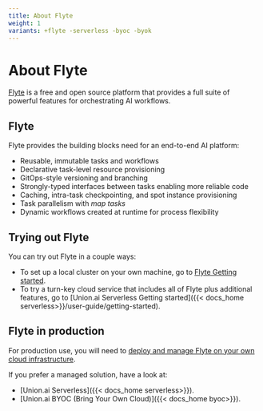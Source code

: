 ```yaml
---
title: About Flyte
weight: 1
variants: +flyte -serverless -byoc -byok
---
```


# About Flyte

[Flyte](https://flyte.org) is a free and open source platform that provides a full suite of powerful features for orchestrating AI workflows.


## Flyte

Flyte provides the building blocks need for an end-to-end AI platform:

* Reusable, immutable tasks and workflows
* Declarative task-level resource provisioning
* GitOps-style versioning and branching
* Strongly-typed interfaces between tasks enabling more reliable code
* Caching, intra-task checkpointing, and spot instance provisioning
* Task parallelism with *map tasks*
* Dynamic workflows created at runtime for process flexibility


## Trying out Flyte

You can try out Flyte in a couple ways:

* To set up a local cluster on your own machine, go to [Flyte Getting started](/user-guide/getting-started).
* To try a turn-key cloud service that includes all of Flyte plus additional features, go to [Union.ai Serverless Getting started]({{< docs_home serverless>}}/user-guide/getting-started).


## Flyte in production

For production use, you will need to [deploy and manage Flyte on your own cloud infrastructure](../deployment/_index).

If you prefer a managed solution, have a look at:

* [Union.ai Serverless]({{< docs_home serverless>}}).
* [Union.ai BYOC (Bring Your Own Cloud)]({{< docs_home byoc>}}).
